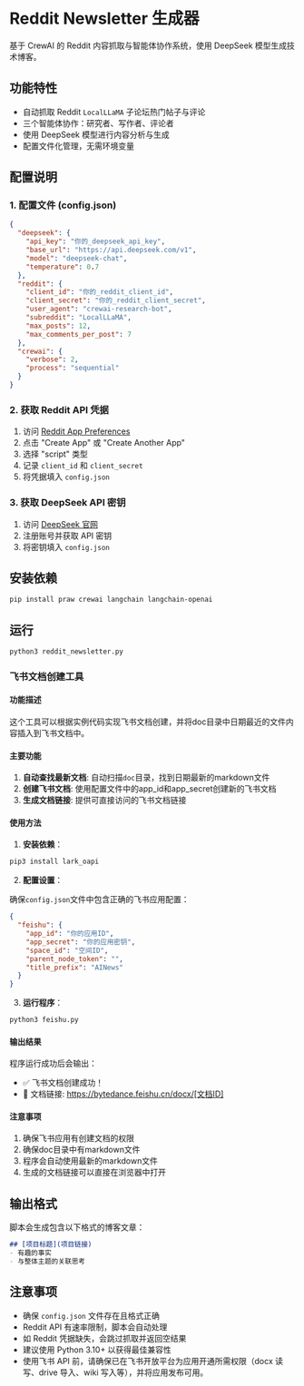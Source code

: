 # Reddit Newsletter 生成器

基于 CrewAI 的 Reddit 内容抓取与智能体协作系统，使用 DeepSeek 模型生成技术博客。

## 功能特性

- 自动抓取 Reddit `LocalLLaMA` 子论坛热门帖子与评论
- 三个智能体协作：研究者、写作者、评论者
- 使用 DeepSeek 模型进行内容分析与生成
- 配置文件化管理，无需环境变量

## 配置说明

### 1. 配置文件 (config.json)

```json
{
  "deepseek": {
    "api_key": "你的_deepseek_api_key",
    "base_url": "https://api.deepseek.com/v1",
    "model": "deepseek-chat",
    "temperature": 0.7
  },
  "reddit": {
    "client_id": "你的_reddit_client_id",
    "client_secret": "你的_reddit_client_secret", 
    "user_agent": "crewai-research-bot",
    "subreddit": "LocalLLaMA",
    "max_posts": 12,
    "max_comments_per_post": 7
  },
  "crewai": {
    "verbose": 2,
    "process": "sequential"
  }
}
```

### 2. 获取 Reddit API 凭据

1. 访问 [Reddit App Preferences](https://www.reddit.com/prefs/apps)
2. 点击 "Create App" 或 "Create Another App"
3. 选择 "script" 类型
4. 记录 `client_id` 和 `client_secret`
5. 将凭据填入 `config.json`

### 3. 获取 DeepSeek API 密钥

1. 访问 [DeepSeek 官网](https://platform.deepseek.com/)
2. 注册账号并获取 API 密钥
3. 将密钥填入 `config.json`

## 安装依赖

```bash
pip install praw crewai langchain langchain-openai
```

## 运行

```bash
python3 reddit_newsletter.py
```

### 飞书文档创建工具

#### 功能描述

这个工具可以根据实例代码实现飞书文档创建，并将doc目录中日期最近的文件内容插入到飞书文档中。

#### 主要功能

1. **自动查找最新文档**: 自动扫描`doc`目录，找到日期最新的markdown文件
2. **创建飞书文档**: 使用配置文件中的app_id和app_secret创建新的飞书文档
3. **生成文档链接**: 提供可直接访问的飞书文档链接

#### 使用方法

1. **安装依赖**：

```bash
pip3 install lark_oapi
```

2. **配置设置**：

确保`config.json`文件中包含正确的飞书应用配置：

```json
{
  "feishu": {
    "app_id": "你的应用ID",
    "app_secret": "你的应用密钥",
    "space_id": "空间ID",
    "parent_node_token": "",
    "title_prefix": "AINews"
  }
}
```

3. **运行程序**：

```bash
python3 feishu.py
```

#### 输出结果

程序运行成功后会输出：

- ✅ 飞书文档创建成功！
- 📄 文档链接: https://bytedance.feishu.cn/docx/[文档ID]

#### 注意事项

1. 确保飞书应用有创建文档的权限
2. 确保doc目录中有markdown文件
3. 程序会自动使用最新的markdown文件
4. 生成的文档链接可以直接在浏览器中打开

## 输出格式

脚本会生成包含以下格式的博客文章：

```markdown
## [项目标题](项目链接)
- 有趣的事实
- 与整体主题的关联思考
```

## 注意事项

- 确保 `config.json` 文件存在且格式正确
- Reddit API 有速率限制，脚本会自动处理
- 如 Reddit 凭据缺失，会跳过抓取并返回空结果
- 建议使用 Python 3.10+ 以获得最佳兼容性
- 使用飞书 API 前，请确保已在飞书开放平台为应用开通所需权限（docx 读写、drive 导入、wiki 写入等），并将应用发布可用。